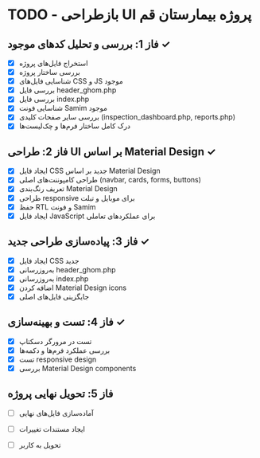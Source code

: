 # TODO - بازطراحی UI پروژه بیمارستان قم

## فاز 1: بررسی و تحلیل کدهای موجود ✓
- [x] استخراج فایل‌های پروژه
- [x] بررسی ساختار پروژه
- [x] شناسایی فایل‌های CSS و JS موجود
- [x] بررسی فایل header_ghom.php
- [x] بررسی فایل index.php
- [x] شناسایی فونت Samim موجود
- [x] بررسی سایر صفحات کلیدی (inspection_dashboard.php, reports.php)
- [x] درک کامل ساختار فرم‌ها و چک‌لیست‌ها

## فاز 2: طراحی UI بر اساس Material Design ✓
- [x] ایجاد فایل CSS جدید بر اساس Material Design
- [x] طراحی کامپوننت‌های اصلی (navbar, cards, forms, buttons)
- [x] تعریف رنگ‌بندی Material Design
- [x] طراحی responsive برای موبایل و تبلت
- [x] حفظ RTL و فونت Samim
- [x] ایجاد فایل JavaScript برای عملکردهای تعاملی

## فاز 3: پیاده‌سازی طراحی جدید ✓
- [x] ایجاد فایل CSS جدید
- [x] به‌روزرسانی header_ghom.php
- [x] به‌روزرسانی index.php
- [x] اضافه کردن Material Design icons
- [x] جایگزینی فایل‌های اصلی

## فاز 4: تست و بهینه‌سازی ✓
- [x] تست در مرورگر دسکتاپ
- [x] بررسی عملکرد فرم‌ها و دکمه‌ها
- [x] تست responsive design
- [x] بررسی Material Design components

## فاز 5: تحویل نهایی پروژه
- [ ] آماده‌سازی فایل‌های نهایی
- [ ] ایجاد مستندات تغییرات
- [ ] تحویل به کاربر

